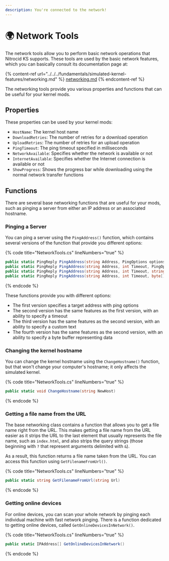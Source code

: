 ```yaml
---
description: You're connected to the network!
---
```


# 🌍 Network Tools

The network tools allow you to perform basic network operations that Nitrocid KS supports. These tools are used by the basic network features, which you can basically consult its documentation page at:

{% content-ref url="../../../fundamentals/simulated-kernel-features/networking.md" %}
[networking.md](../../../fundamentals/simulated-kernel-features/networking.md)
{% endcontent-ref %}

The networking tools provide you various properties and functions that can be useful for your kernel mods.

## Properties

These properties can be used by your kernel mods:

* `HostName`: The kernel host name
* `DownloadRetries`: The number of retries for a download operation
* `UploadRetries`: The number of retries for an upload operation
* `PingTimeout`: The ping timeout specified in milliseconds
* `NetworkAvailable`: Specifies whether the network is available or not
* `InternetAvailable`: Specifies whether the Internet connection is available or not
* `ShowProgress`: Shows the progress bar while downloading using the normal network transfer functions

## Functions

There are several base networking functions that are useful for your mods, such as pinging a server from either an IP address or an associated hostname.

### Pinging a Server

You can ping a server using the `PingAddress()` function, which contains several versions of the function that provide you different options:

{% code title="NetworkTools.cs" lineNumbers="true" %}
```csharp
public static PingReply PingAddress(string Address, PingOptions options = null)
public static PingReply PingAddress(string Address, int Timeout, PingOptions options = null)
public static PingReply PingAddress(string Address, int Timeout, string text, PingOptions options = null)
public static PingReply PingAddress(string Address, int Timeout, byte[] Buffer, PingOptions options = null)
```
{% endcode %}

These functions provide you with different options:

* The first version specifies a target address with ping options
* The second version has the same features as the first version, with an ability to specify a timeout
* The third version has the same features as the second version, with an ability to specify a custom text
* The fourth version has the same features as the second version, with an ability to specify a byte buffer representing data

### Changing the kernel hostname

You can change the kernel hostname using the `ChangeHostname()` function, but that won't change your computer's hostname; it only affects the simulated kernel.

{% code title="NetworkTools.cs" lineNumbers="true" %}
```csharp
public static void ChangeHostname(string NewHost)
```
{% endcode %}

### Getting a file name from the URL

The base networking class contains a function that allows you to get a file name right from the URL. This makes getting a file name from the URL easier as it strips the URL to the last element that usually represents the file name, such as `index.html`, and also strips the query strings (those beginning with `?` that represent arguments delimited with `&`).

As a result, this function returns a file name taken from the URL. You can access this function using `GetFilenameFromUrl()`.

{% code title="NetworkTools.cs" lineNumbers="true" %}
```csharp
public static string GetFilenameFromUrl(string Url)
```
{% endcode %}

### Getting online devices

For online devices, you can scan your whole network by pinging each individual machine with fast network pinging. There is a function dedicated to getting online devices, called `GetOnlineDevicesInNetwork()`.

{% code title="NetworkTools.cs" lineNumbers="true" %}
```csharp
public static IPAddress[] GetOnlineDevicesInNetwork()
```
{% endcode %}
